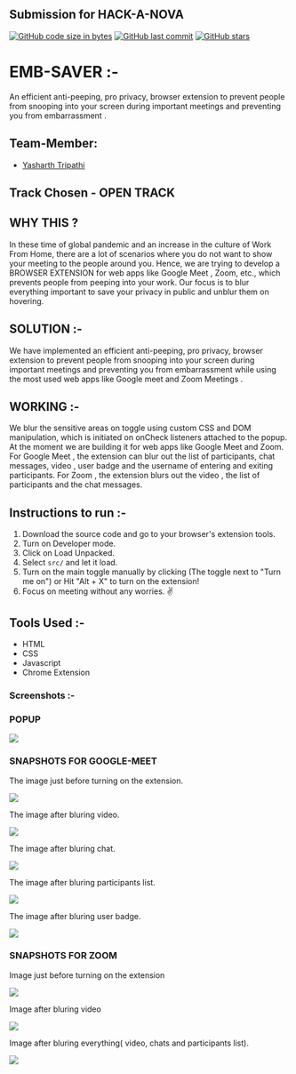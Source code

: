 ## Submission for HACK-A-NOVA

[![GitHub code size in bytes](https://img.shields.io/github/languages/code-size/yasharthratan/HACKULUS_BAAZIGAR?logo=github&style=social)](https://github.com/yasharthratan/) [![GitHub last commit](https://img.shields.io/github/last-commit/yasharthratan/HACKULUS_BAAZIGAR?style=social&logo=git)](https://github.com/yasharthratan/) [![GitHub stars](https://img.shields.io/github/stars/yasharthratan/HACKULUS_BAAZIGAR?style=social)](https://github.com/yasharthratan/.../stargazers)

# EMB-SAVER :- 
An efficient anti-peeping, pro privacy, browser extension to prevent people from snooping into your screen during important meetings and preventing you from embarrassment .

## Team-Member:

- [Yasharth Tripathi](https://github.com/yasharthratan)

## Track Chosen - OPEN TRACK

## WHY THIS ?

In these time of global pandemic and an increase in the culture of Work From Home, there are a lot of scenarios where you do not want to show your meeting to the people around you. Hence, we are trying to develop a BROWSER EXTENSION for web apps like Google Meet , Zoom, etc., which prevents people from peeping into your work. Our focus is to blur everything important to save your privacy in public and unblur them on hovering.

## SOLUTION :-

We have implemented an efficient anti-peeping, pro privacy, browser extension to prevent people from snooping into your screen during important meetings and preventing you from embarrassment while using the most used web apps like Google meet and Zoom Meetings .

## WORKING :- 

We blur the sensitive areas on toggle using custom CSS and DOM manipulation, which is initiated on onCheck listeners attached to the popup. At the moment we are building it for web apps like Google Meet and Zoom. For Google Meet , the extension can blur out the list of participants, chat messages, video , user badge and the username of entering and exiting participants. For Zoom , the extension blurs out the video , the list of participants and the chat messages.





## Instructions to run :-
1. Download the source code and go to your browser's extension tools.
2. Turn on Developer mode.
3. Click on Load Unpacked.
4. Select `src/` and let it load.
5. Turn on the main toggle manually by clicking (The toggle next to "Turn me on") or Hit "Alt + X" to turn on the extension!
6. Focus on meeting without any worries. ✌️

## Tools Used :-
- HTML
- CSS
- Javascript
- Chrome Extension

### Screenshots :-
  
  ### POPUP

![](https://github.com/yasharthratan/HACKULUS_BAAZIGAR/blob/main/screenshots/togle.png)
 
 ### SNAPSHOTS FOR GOOGLE-MEET
 The image just before turning on the extension.
 
![](https://github.com/yasharthratan/HACKULUS_BAAZIGAR/blob/main/screenshots/Gmeet.png)

The image after bluring video. 

![](https://github.com/yasharthratan/HACKULUS_BAAZIGAR/blob/main/screenshots/Gmeet-videoblur.png)

The image after bluring chat.

![](https://github.com/yasharthratan/HACKULUS_BAAZIGAR/blob/main/screenshots/chatblur-gmeet.png)

The image after bluring participants list.

![](https://github.com/yasharthratan/HACKULUS_BAAZIGAR/blob/main/screenshots/participants-gmeet.png)

The image after bluring user badge.

![](https://github.com/yasharthratan/HACKULUS_BAAZIGAR/blob/main/screenshots/userbadge-gmeet.png)

### SNAPSHOTS FOR ZOOM

Image just before turning on the extension

![](https://github.com/yasharthratan/HACKULUS_BAAZIGAR/blob/main/screenshots/Normal_zoom.png)

Image after bluring video

![](https://github.com/yasharthratan/HACKULUS_BAAZIGAR/blob/main/screenshots/Videoblur_zoom.png)

Image after bluring everything( video, chats and participants list).

![](https://github.com/yasharthratan/HACKULUS_BAAZIGAR/blob/main/screenshots/Blur_zoom.png)
